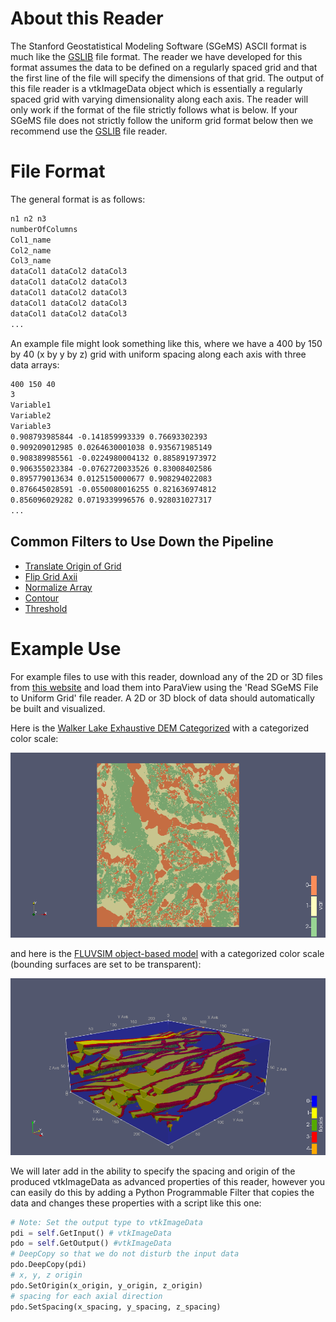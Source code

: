 # About this Reader
The Stanford Geostatistical Modeling Software (SGeMS) ASCII format is much like the [GSLIB](Read-GSLIB-File-to-Table.md) file format. The reader we have developed for this format assumes the data to be defined on a regularly spaced grid and that the first line of the file will specify the dimensions of that grid. The output of this file reader is a vtkImageData object which is essentially a regularly spaced grid with varying dimensionality along each axis. The reader will only work if the format of the file strictly follows what is below. If your SGeMS file does not strictly follow the uniform grid format below then we recommend use the [GSLIB](Read-GSLIB-File-to-Table.md) file reader.

# File Format
The general format is as follows:

```txt
n1 n2 n3
numberOfColumns
Col1_name
Col2_name
Col3_name
dataCol1 dataCol2 dataCol3
dataCol1 dataCol2 dataCol3
dataCol1 dataCol2 dataCol3
dataCol1 dataCol2 dataCol3
dataCol1 dataCol2 dataCol3
...
```

An example file might look something like this, where we have a 400 by 150 by 40 (x by y by z) grid with uniform spacing along each axis with three data arrays:

```txt
400 150 40
3
Variable1
Variable2
Variable3
0.908793985844 -0.141859993339 0.76693302393
0.909209012985 0.0264630001038 0.935671985149
0.908389985561 -0.0224980004132 0.885891973972
0.906355023384 -0.0762720033526 0.83008402586
0.895779013634 0.0125150000677 0.908294022083
0.876645028591 -0.0550080016255 0.821636974812
0.856096029282 0.0719339996576 0.928031027317
...
```
## Common Filters to Use Down the Pipeline
- [Translate Origin of Grid](../Filters/Translate-Origin-of-Grid.md)
- [Flip Grid Axii](../Filters/Flip-Grid-Axii.md)
- [Normalize Array](../Filters/Normalize-Array.md)
- [Contour](https://www.paraview.org/Wiki/ParaView/Users_Guide/List_of_filters#Contour)
- [Threshold](https://www.paraview.org/Wiki/ParaView/Users_Guide/List_of_filters#Threshold)

# Example Use
For example files to use with this reader, download any of the 2D or 3D files from [this website](http://www.trainingimages.org/training-images-library.html) and load them into ParaView using the 'Read SGeMS File to Uniform Grid' file reader. A 2D or 3D block of data should automatically be built and visualized.

Here is the [Walker Lake Exhaustive DEM Categorized](http://www.trainingimages.org/uploads/3/4/0/5/3405352/a_wlreferencecat.zip) with a categorized color scale:

![Walker Lake Cat](figs/walker_lake_cat.png)

and here is the [FLUVSIM object-based model](http://www.trainingimages.org/uploads/3/4/0/5/3405352/ti_fluvsim_big_channels3d.zip) with a categorized color scale (bounding surfaces are set to be transparent):

![FLUVSIM](figs/fluvsim.png)

We will later add in the ability to specify the spacing and origin of the produced vtkImageData as advanced properties of this reader, however you can easily do this by adding a Python Programmable Filter that copies the data and changes these properties with a script like this one:

```py
# Note: Set the output type to vtkImageData
pdi = self.GetInput() # vtkImageData
pdo = self.GetOutput() #vtkImageData
# DeepCopy so that we do not disturb the input data
pdo.DeepCopy(pdi)
# x, y, z origin
pdo.SetOrigin(x_origin, y_origin, z_origin)
# spacing for each axial direction
pdo.SetSpacing(x_spacing, y_spacing, z_spacing)
```

